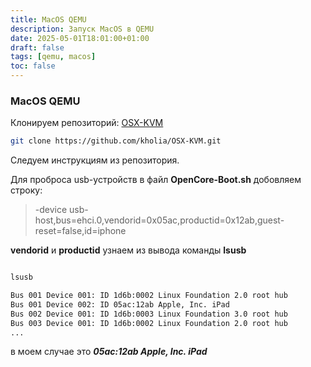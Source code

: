 ```yaml
---
title: MacOS QEMU
description: Запуск MacOS в QEMU
date: 2025-05-01T18:01:00+01:00
draft: false
tags: [qemu, macos] 
toc: false
---
```


### MacOS QEMU

Клонируем репозиторий:
[OSX-KVM](https://github.com/kholia/OSX-KVM)

```bash
git clone https://github.com/kholia/OSX-KVM.git
```

Следуем инструкциям из репозитория.

Для проброса usb-устройств в файл **OpenCore-Boot.sh** добовляем строку:

> -device usb-host,bus=ehci.0,vendorid=0x05ac,productid=0x12ab,guest-reset=false,id=iphone

**vendorid** и **productid** узнаем из вывода команды **lsusb**

```bash

lsusb

Bus 001 Device 001: ID 1d6b:0002 Linux Foundation 2.0 root hub
Bus 001 Device 002: ID 05ac:12ab Apple, Inc. iPad
Bus 002 Device 001: ID 1d6b:0003 Linux Foundation 3.0 root hub
Bus 003 Device 001: ID 1d6b:0002 Linux Foundation 2.0 root hub
...

```

в моем случае это ***05ac:12ab Apple, Inc. iPad***
